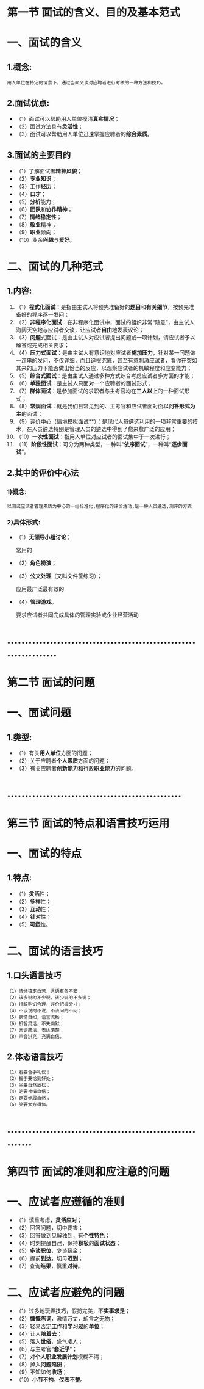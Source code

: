 # **第一节** 面试的含义、目的及基本范式

# 一、面试的含义

## 1.概念:

~~~
用人单位在特定的情景下，通过当面交谈对应聘者进行考核的一种方法和技巧。
~~~

## 2.面试优点:

- （1）面试可以帮助用人单位摸清**真实情况**；
- （2）面试方法具有**灵活性**；
- （3）面试可以帮助用人单位迅速掌握应聘者的**综合素质**。

## 3.面试的主要目的

- （1）了解面试者**精神风貌**；
- （2）**专业知识**；
- （3）工作**经历**；
- （4）**口才**；
- （5）**分析**能力；
- （6）**团队**和**协作精神**；
- （7）**情绪稳定性**；
- （8）**敬业**精神；
- （9）**职业**倾向；
- （10）业余**兴趣**与**爱好**。

# 二、面试的几种范式

## 1.内容:

1. （1）**程式化面试**：是指由主试人将预先准备好的**题目**和**有关细节**，按预先准备好的程序逐一发问；
2. （2）**非程序化面试**：在非程序化面试中，面试的组织非常“随意”，由主试人海阔天空地与应试者交谈，让应试者**自由**地发表议论；
3. （3）**问题**式面试：是由主试人对应试者提出问题或一项计划，请应试者予以解答或完成相关要求；
4. （4）**压力式面试**：是由主试人有意识地对应试者**施加压力**，针对某一问题做一连串的发问，不仅详细，而且追根究底，甚至有意刺激应试者，看你在突如其来的压力下能否做出恰当的反应，以观察应试者的机敏程度和应变能力；
5. （5）**综合式面试**：是由主试人通过多种方式综合考虑应试者多方面的才能；
6. （6）**单独面试**：是主试人只面对一个应聘者的面试形式；
7. （7）**群体面试**：是参加面试的求职者与主考官均在**三人以上**的一种面试形式；
8. （8）**常规面试**：就是我们日常见到的、主考官和应试者面对面**以问答形式为主**的面试；
9. （9）<u>评价中心（情境模拟面试**</u>）：是现代人员遴选利用的一项非常重要的技术，在人员遴选特别是管理人员的遴选中得到了愈来愈广泛的应用；
10. （10）**一次性面试**：指用人单位对应试者的面试集中于一次进行；
11. （11）**阶段性面试**：可分为两种类型，一种叫“**依序面试**”，一种叫“**逐步面试**”。

## 2.其中的评价中心法

### 1)概念:

~~~
以测试应试者管理素质为中心的一组标准化,程序化的评价活动,是一种人员遴选,测评的方式
~~~

### 2)具体形式:

- （1）**无领导小组讨论**；

  常用的

- （2）**角色扮演**；

- （3）**公文处理**（又叫文件筐练习）；

  应用最广泛最有效的

- （4）**管理游戏**。

  要求应试者共同完成具体的管理实验或企业经营活动

# ...................................................................

# **第二节** 面试的问题

# 一、面试问题

## 1.类型:

- （1）有关**用人单位**方面的问题；
- （2）关于应聘者**个人素质**方面的问题；
- （3）有关应聘者**创新能力**和行政**职业能力**的问题。

# .................................................

# **第三节** 面试的特点和语言技巧运用

# 一、面试的特点

## 1.特点:

- （1）**灵活**性；
- （2）**多样**性；
- （3）**互动**性；
- （4）**针对**性；
- （5）**可塑**性。

# 二、面试的语言技巧

## 1.口头语言技巧

~~~
（1）情绪镇定自若，言语有条不紊；
（2）该多说的不少说，该少说的不多说；
（3）措辞贴切合理，评价把握分寸；
（4）不该说的不说，不该问的不问；
（5）表情自如，语言流畅；
（6）机智灵活，不失幽默；
（7）言语简洁，表达清楚；
（8）声音洪亮，充满自信。
~~~

## 2.体态语言技巧

~~~
（1）看要合乎礼仪；
（2）握手要恰到好处；
（3）坐要自然放松；
（4）站要神情自信；
（5）走要步履自然；
（6）笑要大方得体。
~~~

# ............................................................

# **第四节** 面试的准则和应注意的问题

# 一、应试者应遵循的准则

- （1）慎重考虑，**灵活应对**；
- （2）回答问题，切中要害；
- （3）回答做到见解独到，有**个性特色**；
- （4）时刻提醒自己，保持**积极**的**面试状态**；
- （5）**多谈职位**，少谈薪金；
- （6）提前**到达**，切毋**迟到**；
- （7）查询**结果**，慎重**对待**。

# 二、应试者应避免的问题

- （1）过多地玩弄技巧，假扮完美，不**实事求是**；
- （2）**慷慨陈词**，激情万丈，却言之无物；
- （3）轻易否定**工作**和**学习过**的**单位**；
- （4）让人**陪着去**；
- （5）落入**世俗**，盛气凌人；
- （6）与主考官“**套近乎**”；
- （7）对**个人职业发展计划**模糊不清；
- （8）掉入**问题陷阱**；
- （9）不知如何**收场**；
- （10）**小节不拘**，**仪表不整**。

